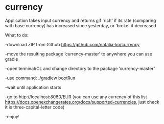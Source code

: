 # currency
Application takes input currency and returns gif 'rich' if its rate (comparing with base currency) has increased since yesterday, or 'broke' if decreased

What to do:

-download ZIP from Github https://github.com/natalia-ko/currency

-move the resulting package ‘currency-master’ to anywhere you can use gradle

-open terminal/CL and change directory to the package ‘currency-master’

-use command: ./gradlew bootRun

-wait until application starts

-go to http://localhost:8080/EUR
(you can use any currency of this list https://docs.openexchangerates.org/docs/supported-currencies, just check it is three-capital-letter code)

-enjoy!
